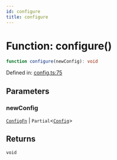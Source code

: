 ```yaml
---
id: configure
title: configure
---
```


<!-- DO NOT EDIT: this page is autogenerated from the type comments -->

# Function: configure()

```ts
function configure(newConfig): void
```

Defined in: [config.ts:75](https://github.com/crutchcorn/cli-testing-library/blob/main/packages/cli-testing-library/src/config.ts#L75)

## Parameters

### newConfig

[`ConfigFn`](../interfaces/configfn.md) | `Partial`\<[`Config`](../interfaces/config.md)\>

## Returns

`void`
